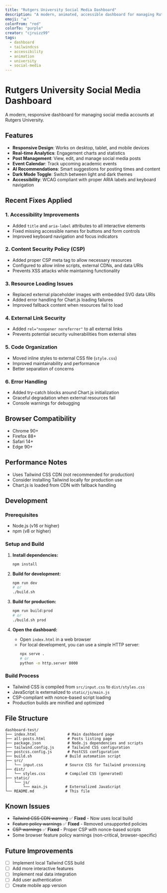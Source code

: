 ```yaml
---
title: "Rutgers University Social Media Dashboard"
description: "A modern, animated, accessible dashboard for managing Rutgers University social media accounts."
emoji: "📊"
colorFrom: "red"
colorTo: "purple"
creator: "cjruizz99"
tags:
  - dashboard
  - tailwindcss
  - accessibility
  - animation
  - university
  - social-media
---
```


# Rutgers University Social Media Dashboard

A modern, responsive dashboard for managing social media accounts at Rutgers University.

## Features

- **Responsive Design**: Works on desktop, tablet, and mobile devices
- **Real-time Analytics**: Engagement charts and statistics
- **Post Management**: View, edit, and manage social media posts
- **Event Calendar**: Track upcoming academic events
- **AI Recommendations**: Smart suggestions for posting times and content
- **Dark Mode Toggle**: Switch between light and dark themes
- **Accessibility**: WCAG compliant with proper ARIA labels and keyboard navigation

## Recent Fixes Applied

### 1. Accessibility Improvements
- Added `title` and `aria-label` attributes to all interactive elements
- Fixed missing accessible names for buttons and form controls
- Improved keyboard navigation and focus indicators

### 2. Content Security Policy (CSP)
- Added proper CSP meta tag to allow necessary resources
- Configured to allow inline scripts, external CDNs, and data URIs
- Prevents XSS attacks while maintaining functionality

### 3. Resource Loading Issues
- Replaced external placeholder images with embedded SVG data URIs
- Added error handling for Chart.js loading failures
- Improved fallback content when resources fail to load

### 4. External Link Security
- Added `rel="noopener noreferrer"` to all external links
- Prevents potential security vulnerabilities from external sites

### 5. Code Organization
- Moved inline styles to external CSS file (`style.css`)
- Improved maintainability and performance
- Better separation of concerns

### 6. Error Handling
- Added try-catch blocks around Chart.js initialization
- Graceful degradation when external resources fail
- Console warnings for debugging

## Browser Compatibility

- Chrome 90+
- Firefox 88+
- Safari 14+
- Edge 90+

## Performance Notes

- Uses Tailwind CSS CDN (not recommended for production)
- Consider installing Tailwind locally for production use
- Chart.js is loaded from CDN with fallback handling

## Development

### Prerequisites
- Node.js (v16 or higher)
- npm (v8 or higher)

### Setup and Build

1. **Install dependencies:**
   ```bash
   npm install
   ```

2. **Build for development:**
   ```bash
   npm run dev
   # or
   ./build.sh
   ```

3. **Build for production:**
   ```bash
   npm run build:prod
   # or
   ./build.sh prod
   ```

4. **Open the dashboard:**
   - Open `index.html` in a web browser
   - For local development, you can use a simple HTTP server:
     ```bash
     npx serve .
     # or
     python -m http.server 8000
     ```

### Build Process
- Tailwind CSS is compiled from `src/input.css` to `dist/styles.css`
- JavaScript is externalized to `static/js/main.js`
- CSP-compliant with nonce-based script loading
- Production builds are minified and optimized

## File Structure

```
dashboard-test/
├── index.html              # Main dashboard page
├── all-posts.html          # Posts listing page
├── package.json            # Node.js dependencies and scripts
├── tailwind.config.js      # Tailwind CSS configuration
├── postcss.config.js       # PostCSS configuration
├── build.sh               # Build automation script
├── src/
│   └── input.css          # Source CSS for Tailwind processing
├── dist/
│   └── styles.css         # Compiled CSS (generated)
├── static/
│   └── js/
│       └── main.js        # Externalized JavaScript
└── README.md              # This file
```

## Known Issues

- ~~Tailwind CSS CDN warning~~ ✅ **Fixed** - Now uses local build
- ~~Feature policy warnings~~ ✅ **Fixed** - Removed unsupported policies
- ~~CSP warnings~~ ✅ **Fixed** - Proper CSP with nonce-based scripts
- Some browser feature policy warnings (non-critical, browser-specific)

## Future Improvements

- [ ] Implement local Tailwind CSS build
- [ ] Add more interactive features
- [ ] Implement real data integration
- [ ] Add user authentication
- [ ] Create mobile app version